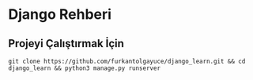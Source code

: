 # Django Rehberi

## Projeyi Çalıştırmak İçin

```terminal
git clone https://github.com/furkantolgayuce/django_learn.git && cd django_learn && python3 manage.py runserver
```

